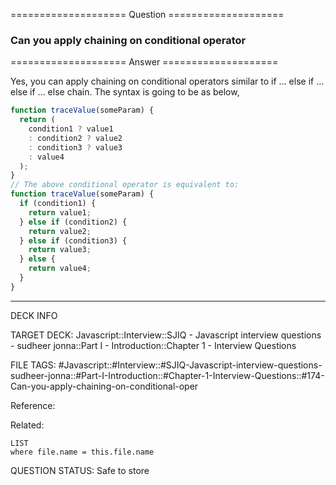 ==================== Question ====================  

### Can you apply chaining on conditional operator  

==================== Answer ====================  

Yes, you can apply chaining on conditional operators similar to if … else if …
else if … else chain. The syntax is going to be as below,

```javascript
function traceValue(someParam) {
  return (
    condition1 ? value1
    : condition2 ? value2
    : condition3 ? value3
    : value4
  );
}
// The above conditional operator is equivalent to:
function traceValue(someParam) {
  if (condition1) {
    return value1;
  } else if (condition2) {
    return value2;
  } else if (condition3) {
    return value3;
  } else {
    return value4;
  }
}
```

---

DECK INFO

TARGET DECK: Javascript::Interview::SJIQ - Javascript interview questions -
sudheer jonna::Part I - Introduction::Chapter 1 - Interview Questions

FILE TAGS:
#Javascript::#Interview::#SJIQ-Javascript-interview-questions-sudheer-jonna::#Part-I-Introduction::#Chapter-1-Interview-Questions::#174-Can-you-apply-chaining-on-conditional-oper

Reference:

Related:

```dataview
LIST
where file.name = this.file.name
```

QUESTION STATUS: Safe to store
